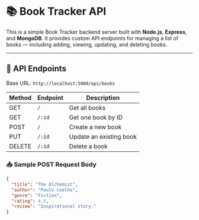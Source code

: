 # 📚 Book Tracker API

This is a simple Book Tracker backend server built with **Node.js**, **Express**, and **MongoDB**. It provides custom API endpoints for managing a list of books — including adding, viewing, updating, and deleting books.

---

## 🚀 API Endpoints

Base URL: `http://localhost:5000/api/books`

| Method | Endpoint           | Description               |
|--------|--------------------|---------------------------|
| GET    | `/`                | Get all books             |
| GET    | `/:id`             | Get one book by ID        |
| POST   | `/`                | Create a new book         |
| PUT    | `/:id`             | Update an existing book   |
| DELETE | `/:id`             | Delete a book             |

### 📥 Sample POST Request Body
```json
{
  "title": "The Alchemist",
  "author": "Paulo Coelho",
  "genre": "Fiction",
  "rating": 4.5,
  "review": "Inspirational story."
}


